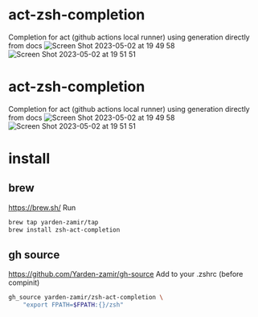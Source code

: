 # act-zsh-completion
Completion for act (github actions local runner) using generation directly from docs
![Screen Shot 2023-05-02 at 19 49 58](https://user-images.githubusercontent.com/8178413/235732235-6c44b48d-cfbc-4ad4-ba98-2b572296c0c8.png)
![Screen Shot 2023-05-02 at 19 51 51](https://user-images.githubusercontent.com/8178413/235732595-337392c0-2e8d-4bf5-8f35-8d440a1a7a26.png)

# act-zsh-completion
Completion for act (github actions local runner) using generation directly from docs
![Screen Shot 2023-05-02 at 19 49 58](https://user-images.githubusercontent.com/8178413/235732235-6c44b48d-cfbc-4ad4-ba98-2b572296c0c8.png)
![Screen Shot 2023-05-02 at 19 51 51](https://user-images.githubusercontent.com/8178413/235732595-337392c0-2e8d-4bf5-8f35-8d440a1a7a26.png)

# install
## brew 
https://brew.sh/
Run
```zsh
brew tap yarden-zamir/tap
brew install zsh-act-completion
```
## gh source
https://github.com/Yarden-zamir/gh-source
Add to your .zshrc (before compinit)
```zsh
gh_source yarden-zamir/zsh-act-completion \
    "export FPATH=$FPATH:{}/zsh"
```
